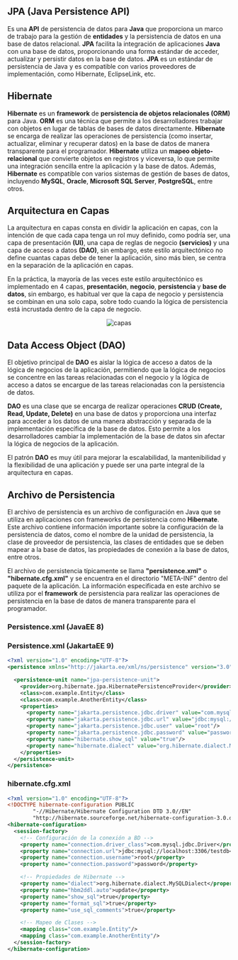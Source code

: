 ## JPA (Java Persistence API)

Es una **API** de persistencia de datos para **Java** que proporciona un marco de trabajo para la gestión de **entidades** y la persistencia de datos en una base de datos relacional. **JPA** facilita la integración de aplicaciones **Java** con una base de datos, proporcionando una forma estándar de acceder, actualizar y persistir datos en la base de datos. **JPA** es un estándar de persistencia de Java y es compatible con varios proveedores de implementación, como Hibernate, EclipseLink, etc.

## Hibernate

**Hibernate** es un **framework** de **persistencia de objetos relacionales (ORM)** para Java. **ORM** es una técnica que permite a los desarrolladores trabajar con objetos en lugar de tablas de bases de datos directamente. **Hibernate** se encarga de realizar las operaciones de persistencia (como insertar, actualizar, eliminar y recuperar datos) en la base de datos de manera transparente para el programador. **Hibernate** utiliza un **mapeo objeto-relacional** que convierte objetos en registros y viceversa, lo que permite una integración sencilla entre la aplicación y la base de datos. Además, **Hibernate** es compatible con varios sistemas de gestión de bases de datos, incluyendo **MySQL**, **Oracle**, **Microsoft SQL Server**, **PostgreSQL**, entre otros.

## Arquitectura en Capas

La arquitectura en capas consta en dividir la aplicación en capas, con la intención de que cada capa tenga un rol muy definido, como podría ser, una capa de presentación **(UI)**, una capa de reglas de negocio **(servicios)** y una capa de acceso a datos **(DAO)**, sin embargo, este estilo arquitectónico no define cuantas capas debe de tener la aplicación, sino más bien, se centra en la separación de la aplicación en capas.

En la práctica, la mayoría de las veces este estilo arquitectónico es implementado en 4 capas, **presentación**, **negocio**, **persistencia** y **base de datos**, sin embargo, es habitual ver que la capa de negocio y persistencia se combinan en una solo capa, sobre todo cuando la lógica de persistencia está incrustada dentro de la capa de negocio.

<div align="center">
<img src="https://user-images.githubusercontent.com/40324908/217148765-48099e65-a68b-45a4-ba36-47739355574e.png" alt="capas">
</div>

## Data Access Object (DAO)

El objetivo principal de **DAO** es aislar la lógica de acceso a datos de la lógica de negocios de la aplicación, permitiendo que la lógica de negocios se concentre en las tareas relacionadas con el negocio y la lógica de acceso a datos se encargue de las tareas relacionadas con la persistencia de datos.

**DAO** es una clase que se encarga de realizar operaciones **CRUD (Create, Read, Update, Delete)** en una base de datos y proporciona una interfaz para acceder a los datos de una manera abstracción y separada de la implementación específica de la base de datos. Esto permite a los desarrolladores cambiar la implementación de la base de datos sin afectar la lógica de negocios de la aplicación.

El patrón **DAO** es muy útil para mejorar la escalabilidad, la mantenibilidad y la flexibilidad de una aplicación y puede ser una parte integral de la arquitectura en capas.

## Archivo de Persistencia

El archivo de persistencia es un archivo de configuración en Java que se utiliza en aplicaciones con frameworks de persistencia como **Hibernate**. Este archivo contiene información importante sobre la configuración de la persistencia de datos, como el nombre de la unidad de persistencia, la clase de proveedor de persistencia, las clases de entidades que se deben mapear a la base de datos, las propiedades de conexión a la base de datos, entre otros.

El archivo de persistencia típicamente se llama **"persistence.xml"** o **"hibernate.cfg.xml"** y se encuentra en el directorio "META-INF" dentro del paquete de la aplicación. La información especificada en este archivo se utiliza por el **framework** de persistencia para realizar las operaciones de persistencia en la base de datos de manera transparente para el programador.

### Persistence.xml (JavaEE 8)

### Persistence.xml (JakartaEE 9)

```xml
<?xml version="1.0" encoding="UTF-8"?>
<persistence xmlns="http://jakarta.ee/xml/ns/persistence" version="3.0">

  <persistence-unit name="jpa-persistence-unit">
    <provider>org.hibernate.jpa.HibernatePersistenceProvider</provider>
    <class>com.example.Entity</class>
    <class>com.example.AnotherEntity</class>
    <properties>
      <property name="jakarta.persistence.jdbc.driver" value="com.mysql.cj.jdbc.Driver"/>
      <property name="jakarta.persistence.jdbc.url" value="jdbc:mysql://localhost:3306/testdb"/>
      <property name="jakarta.persistence.jdbc.user" value="root"/>
      <property name="jakarta.persistence.jdbc.password" value="password"/>  
      <property name="hibernate.show_sql" value="true"/>
      <property name="hibernate.dialect" value="org.hibernate.dialect.MySQLDialect"/>
    </properties>
  </persistence-unit>
</persistence>
  ```

### hibernate.cfg.xml

```xml
<?xml version="1.0" encoding="UTF-8"?>
<!DOCTYPE hibernate-configuration PUBLIC
        "-//Hibernate/Hibernate Configuration DTD 3.0//EN"
        "http://hibernate.sourceforge.net/hibernate-configuration-3.0.dtd">
<hibernate-configuration>
  <session-factory>
    <!-- Configuración de la conexión a BD -->
    <property name="connection.driver_class">com.mysql.jdbc.Driver</property>
    <property name="connection.url">jdbc:mysql://localhost:3306/testdb</property>
    <property name="connection.username">root</property>
    <property name="connection.password">password</property>

    <!-- Propiedades de Hibernate -->
    <property name="dialect">org.hibernate.dialect.MySQLDialect</property>
    <property name="hbm2ddl.auto">update</property>
    <property name="show_sql">true</property>
    <property name="format_sql">true</property>
    <property name="use_sql_comments">true</property>

    <!-- Mapeo de Clases -->
    <mapping class="com.example.Entity"/>
    <mapping class="com.example.AnotherEntity"/>
  </session-factory>
</hibernate-configuration>
  ```
